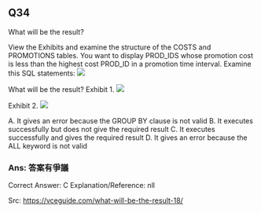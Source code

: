 ## Q34

What will be the result?

View the Exhibits and examine the structure of the COSTS and PROMOTIONS tables.
You want to display PROD_IDS whose promotion cost is less than the highest cost PROD_ID in a promotion time interval.
Examine this SQL statements:
![](img/i034-1.png)

What will be the result?
Exhibit 1.
![](img/i034-2.png)

Exhibit 2.
![](img/i034-3.png)

A. It gives an error because the GROUP BY clause is not valid
B. It executes successfully but does not give the required result
C. It executes successfully and gives the required result
D. It gives an error because the ALL keyword is not valid

### Ans: **答案有爭議**

Correct Answer: C
Explanation/Reference: nll

Src: https://vceguide.com/what-will-be-the-result-18/